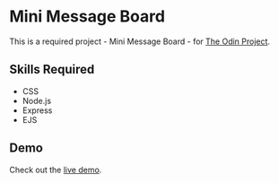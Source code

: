 # Mini Message Board
This is a required project - Mini Message Board - for [The Odin Project](https://www.theodinproject.com/).

## Skills Required
- CSS
- Node.js
- Express
- EJS

## Demo
Check out the [live demo](https://yourdomain.com).
